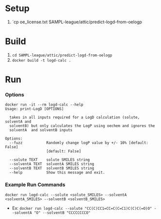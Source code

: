 # Setup
1. `cp oe_license.txt SAMPL-league/attic/predict-logd-from-oelogp

# Build
1. `cd SAMPL-league/attic/predict-logd-from-oelogp`
2. `docker build -t logd-calc .`


# Run 
### Options
```
docker run -it --rm logd-calc --help
Usage: print-LogD [OPTIONS]

  takes in all inputs required for a LogD calculation (solute, solventA and
  solventB) but only calculates the LogP using oechem and ignores the
  solventA  and solventB inputs

Options:
  --fuzz           Randomly change logP value by +/- 10% [default: False]
                   [default: False]

  --solute TEXT    solute SMILES string
  --solventA TEXT  solventA SMILES string
  --solventB TEXT  solventB SMILES string
  --help           Show this message and exit.
  ```
  
### Example Run Commands
`docker run logd-calc --solute <solute_SMILES> --solventA <solventA_SMILES> --solventB <solventB_SMILES>`
* Ex: `docker run logd-calc --solute "CC(C)CC1=CC=C(C=C1)C(C)C(=O)O" --solventA "O" --solventB "CCCCCCCCO"`
